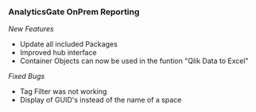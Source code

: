 ### AnalyticsGate OnPrem Reporting

*New Features*
- Update all included Packages
- Improved hub interface
- Container Objects can now be used in the funtion "Qlik Data to Excel"

*Fixed Bugs*
- Tag Filter was not working
- Display of GUID's instead of the name of a space
